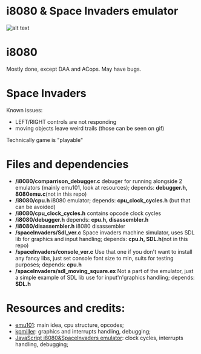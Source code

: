 # i8080 & Space Invaders emulator
![alt text](https://github.com/SpamBot/emu/blob/master/spaceInvaders.gif)

# i8080
Mostly done, except DAA and ACops. May have bugs.

# Space Invaders
Known issues:
- LEFT/RIGHT controls are not responding
- moving objects leave weird trails (those can be seen on gif)  

Technically game is "playable"

# Files and dependencies
- **/i8080/comparrison_debugger.c** debuger for running alongside
2 emulators (mainly emu101, look at resources); depends: **debugger.h, 8080emu.c**(not in this repo)
- **/i8080/cpu.h** i8080 emulator; depends: **cpu_clock_cycles.h** (but that can be avoided)
- **/i8080/cpu_clock_cycles.h** contains opcode clock cycles
- **/i8080/debugger.h** depends: **cpu.h, disassembler.h**
- **/i8080/disassembler.h** i8080 disassembler
- **/spaceInvaders/Sdl_ver.c** Space invaders machine simulator,
uses SDL lib for graphics and input handling; depends: **cpu.h, SDL.h**(not in this repo)
- **/spaceInvaders/console_ver.c** Use that one if you don't want to install any
fancy libs, just set console font size to min, suits for testing purposes; depends: **cpu.h**
- **/spaceInvaders/sdl_moving_square.ex** Not a part of the emulator,
just a simple example of SDL lib use for input'n'graphics handling; depends: **SDL.h**

# Resources and credits:
- [emu101](http://emulator101.com): main idea, cpu structure, opcodes;
- [kpmiller](http://github.com/kpmiller/emulator101): graphics and interrupts handling, debugging;
- [JavaScript i8080&SpaceInvaders emulator](http://bluishcoder.co.nz/js8080/): clock cycles, interrupts handling, debugging;
